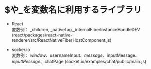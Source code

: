 # $や\_を変数名に利用するライブラリ

- React  
  変数例：
  \_children, \_nativeTag,\_internalFiberInstanceHandleDEV  
  (react/packages/react-native-renderer/src/ReactNativeFiberHostComponent.js)

- socker.io  
  変数例：
  $window、$usernameInput、$message、$inputMessage、$inputMessage、$chatPage
  (socket.io/examples/chat/public/main.js)
